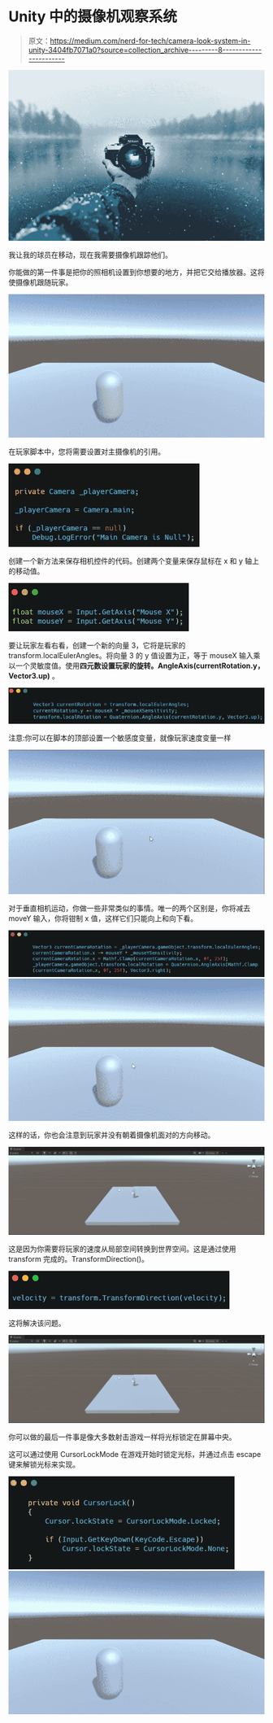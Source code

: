 # Unity 中的摄像机观察系统

> 原文：<https://medium.com/nerd-for-tech/camera-look-system-in-unity-3404fb7071a0?source=collection_archive---------8----------------------->

![](img/c247f68ba89f5da67b41c49774bc7436.png)

我让我的球员在移动，现在我需要摄像机跟踪他们。

你能做的第一件事是把你的照相机设置到你想要的地方，并把它交给播放器。这将使摄像机跟随玩家。

![](img/a340db63c38cad944d2262a129a4e1f4.png)

在玩家脚本中，您将需要设置对主摄像机的引用。

![](img/4e80d683399addcbe71c83d76538ffe8.png)

创建一个新方法来保存相机控件的代码。创建两个变量来保存鼠标在 x 和 y 轴上的移动值。

![](img/80ee6213c30fba477b69d4a29d7c1148.png)

要让玩家左看右看，创建一个新的向量 3，它将是玩家的 transform.localEulerAngles。将向量 3 的 y 值设置为正，等于 mouseX 输入乘以一个灵敏度值。使用**四元数设置玩家的旋转。AngleAxis(currentRotation.y，Vector3.up)** 。

![](img/b786b467aadc5b674e1edad34f3a850c.png)

注意:你可以在脚本的顶部设置一个敏感度变量，就像玩家速度变量一样

![](img/34dcc32b839ca15807bee492ee555f7a.png)

对于垂直相机运动，你做一些非常类似的事情。唯一的两个区别是，你将减去 moveY 输入，你将钳制 x 值，这样它们只能向上和向下看。

![](img/23f8e7f7910eeb07873c6c77dd65f242.png)![](img/0744eb190870b77da4273934ea5d5f2b.png)

这样的话，你也会注意到玩家并没有朝着摄像机面对的方向移动。

![](img/df4917f59d71424846aac4091a1e7286.png)

这是因为你需要将玩家的速度从局部空间转换到世界空间。这是通过使用 transform 完成的。TransformDirection()。

![](img/690aa01f3879757f026c692b46fee467.png)

这将解决该问题。

![](img/8e15d0324c093283aec30d310ed22eeb.png)

你可以做的最后一件事是像大多数射击游戏一样将光标锁定在屏幕中央。

这可以通过使用 CursorLockMode 在游戏开始时锁定光标，并通过点击 escape 键来解锁光标来实现。

![](img/6591632d7fcbddc53ec3aaeba5d268e4.png)![](img/4f3a2437b2b500fab4e6a854f00eeba1.png)